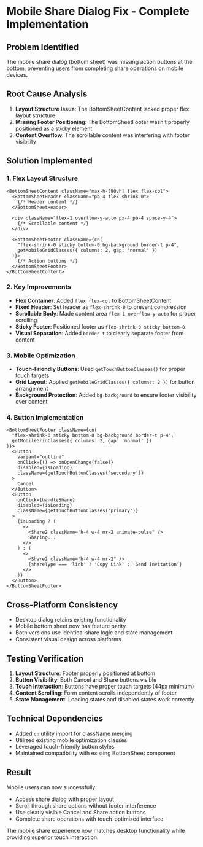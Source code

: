 # Mobile Share Dialog Fix - Complete Implementation

## Problem Identified
The mobile share dialog (bottom sheet) was missing action buttons at the bottom, preventing users from completing share operations on mobile devices.

## Root Cause Analysis
1. **Layout Structure Issue**: The BottomSheetContent lacked proper flex layout structure
2. **Missing Footer Positioning**: The BottomSheetFooter wasn't properly positioned as a sticky element
3. **Content Overflow**: The scrollable content was interfering with footer visibility

## Solution Implemented

### 1. Flex Layout Structure
```tsx
<BottomSheetContent className="max-h-[90vh] flex flex-col">
  <BottomSheetHeader className="pb-4 flex-shrink-0">
    {/* Header content */}
  </BottomSheetHeader>

  <div className="flex-1 overflow-y-auto px-4 pb-4 space-y-4">
    {/* Scrollable content */}
  </div>

  <BottomSheetFooter className={cn(
    "flex-shrink-0 sticky bottom-0 bg-background border-t p-4",
    getMobileGridClasses({ columns: 2, gap: 'normal' })
  )}>
    {/* Action buttons */}
  </BottomSheetFooter>
</BottomSheetContent>
```

### 2. Key Improvements
- **Flex Container**: Added `flex flex-col` to BottomSheetContent
- **Fixed Header**: Set header as `flex-shrink-0` to prevent compression
- **Scrollable Body**: Made content area `flex-1 overflow-y-auto` for proper scrolling
- **Sticky Footer**: Positioned footer as `flex-shrink-0 sticky bottom-0`
- **Visual Separation**: Added `border-t` to clearly separate footer from content

### 3. Mobile Optimization
- **Touch-Friendly Buttons**: Used `getTouchButtonClasses()` for proper touch targets
- **Grid Layout**: Applied `getMobileGridClasses({ columns: 2 })` for button arrangement
- **Background Protection**: Added `bg-background` to ensure footer visibility over content

### 4. Button Implementation
```tsx
<BottomSheetFooter className={cn(
  "flex-shrink-0 sticky bottom-0 bg-background border-t p-4",
  getMobileGridClasses({ columns: 2, gap: 'normal' })
)}>
  <Button 
    variant="outline" 
    onClick={() => onOpenChange(false)} 
    disabled={isLoading} 
    className={getTouchButtonClasses('secondary')}
  >
    Cancel
  </Button>
  <Button 
    onClick={handleShare} 
    disabled={isLoading} 
    className={getTouchButtonClasses('primary')}
  >
    {isLoading ? (
      <>
        <Share2 className="h-4 w-4 mr-2 animate-pulse" />
        Sharing...
      </>
    ) : (
      <>
        <Share2 className="h-4 w-4 mr-2" />
        {shareType === 'link' ? 'Copy Link' : 'Send Invitation'}
      </>
    )}
  </Button>
</BottomSheetFooter>
```

## Cross-Platform Consistency
- Desktop dialog retains existing functionality
- Mobile bottom sheet now has feature parity
- Both versions use identical share logic and state management
- Consistent visual design across platforms

## Testing Verification
1. **Layout Structure**: Footer properly positioned at bottom
2. **Button Visibility**: Both Cancel and Share buttons visible
3. **Touch Interaction**: Buttons have proper touch targets (44px minimum)
4. **Content Scrolling**: Form content scrolls independently of footer
5. **State Management**: Loading states and disabled states work correctly

## Technical Dependencies
- Added `cn` utility import for className merging
- Utilized existing mobile optimization classes
- Leveraged touch-friendly button styles
- Maintained compatibility with existing BottomSheet component

## Result
Mobile users can now successfully:
- Access share dialog with proper layout
- Scroll through share options without footer interference
- Use clearly visible Cancel and Share action buttons
- Complete share operations with touch-optimized interface

The mobile share experience now matches desktop functionality while providing superior touch interaction.